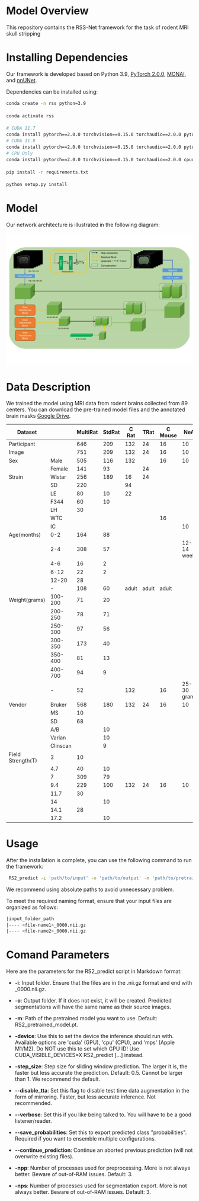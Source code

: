 # Model Overview

This repository contains the RSS-Net framework for the task of rodent MRI skull stripping

# Installing Dependencies

Our framework is developed based on Python 3.9, [PyTorch 2.0.0](https://pytorch.org/), [MONAI](https://monai.io/), and [nnUNet](https://github.com/MIC-DKFZ/nnUNet). 

Dependencies can be installed using:

``` bash
conda create -n rss python=3.9

conda activate rss

# CUDA 11.7
conda install pytorch==2.0.0 torchvision==0.15.0 torchaudio==2.0.0 pytorch-cuda=11.7 -c pytorch -c nvidia
# CUDA 11.8
conda install pytorch==2.0.0 torchvision==0.15.0 torchaudio==2.0.0 pytorch-cuda=11.8 -c pytorch -c nvidia
# CPU Only
conda install pytorch==2.0.0 torchvision==0.15.0 torchaudio==2.0.0 cpuonly -c pytorch

pip install -r requirements.txt

python setup.py install
```


# Model

Our network architecture is illustrated in the following diagram:

![Network Architecture](./assets/RSS.png)


# Data Description

We trained the model using MRI data from rodent brains collected from 89 centers. You can download the pre-trained model files and the annotated brain masks [Google Drive](https://drive.google.com/drive/folders/1cTlFFGL9iTUoZOT5Rgqi2ZAyqyPlXYd-).

| Dataset           |          | MultiRat | StdRat | C Rat | TRat  | C Mouse | NeAt        |
|-------------------|----------|----------|--------|-------|-------|---------|-------------|
| Participant       |          | 646      | 209    | 132   | 24    | 16      | 10          |
| Image             |          | 751      | 209    | 132   | 24    | 16      | 10          |
| Sex               | Male     | 505      | 116    | 132   |       | 16      | 10          |
|                   | Female   | 141      | 93     |       | 24    |         |             |
| Strain            | Wistar   | 256      | 189    | 16    | 24    |         |             |
|                   | SD       | 220      |        | 94    |       |         |             |
|                   | LE       | 80       | 10     | 22    |       |         |             |
|                   | F344     | 60       | 10     |       |       |         |             |
|                   | LH       | 30       |        |       |       |         |             |
|                   | WTC      |          |        |       |       | 16      |             |
|                   | IC       |          |        |       |       |         | 10          |
| Age(months)       | 0-2      | 164      | 88     |       |       |         |             |
|                   | 2-4      | 308      | 57     |       |       |         | 12-14 weeks |
|                   | 4-6      | 16       | 2      |       |       |         |             |
|                   | 6-12     | 22       | 2      |       |       |         |             |
|                   | 12-20    | 28       |        |       |       |         |             |
|                   | -        | 108      | 60     | adult | adult | adult   |             |
| Weight(grams)     | 100-200  | 71       | 20     |       |       |         |             |
|                   | 200-250  | 78       | 71     |       |       |         |             |
|                   | 250-300  | 97       | 56     |       |       |         |             |
|                   | 300-350  | 173      | 40     |       |       |         |             |
|                   | 350-400  | 81       | 13     |       |       |         |             |
|                   | 400-700  | 94       | 9      |       |       |         |             |
|                   | -        | 52       |        | 132   |       | 16      | 25-30 grams |
| Vendor            | Bruker   | 568      | 180    | 132   | 24    | 16      | 10          |
|                   | MS       | 10       |        |       |       |         |             |
|                   | SD       | 68       |        |       |       |         |             |
|                   | A/B      |          | 10     |       |       |         |             |
|                   | Varian   |          | 10     |       |       |         |             |
|                   | Clinscan |          | 9      |       |       |         |             |
| Field Strength(T) | 3        | 10       |        |       |       |         |             |
|                   | 4.7      | 40       | 10     |       |       |         |             |
|                   | 7        | 309      | 79     |       |       |         |             |
|                   | 9.4      | 229      | 100    | 132   | 24    | 16      | 10          |
|                   | 11.7     | 30       |        |       |       |         |             |
|                   | 14       |          | 10     |       |       |         |             |
|                   | 14.1     | 28       |        |       |       |         |             |
|                   | 17.2     |          | 10     |       |       |         |             |


# Usage

After the installation is complete, you can use the following command to run the framework:

```bash
 RS2_predict -i 'path/to/input' -o 'path/to/output' -m 'path/to/pretrained_model.pt'
```

We recommend using absolute paths to avoid unnecessary problem.

To meet the required naming format, ensure that your input files are organized as follows:
```bash
|input_folder_path
|---- <file-name1>_0000.nii.gz
|---- <file-name2>_0000.nii.gz
```

# Comand Parameters
Here are the parameters for the RS2_predict script in Markdown format:

- **-i**: Input folder. Ensure that the files are in the .nii.gz format and end with _0000.nii.gz.
  
- **-o**: Output folder. If it does not exist, it will be created. Predicted segmentations will have the same name as their source images.

- **-m**: Path of the pretrained model you want to use. Default: RS2_pretrained_model.pt.


- **-device**: Use this to set the device the inference should run with. Available options are 'cuda' (GPU), 'cpu' (CPU), and 'mps' (Apple M1/M2). Do NOT use this to set which GPU ID! Use CUDA_VISIBLE_DEVICES=X RS2_predict [...] instead.

- **-step_size**: Step size for sliding window prediction. The larger it is, the faster but less accurate the prediction. Default: 0.5. Cannot be larger than 1. We recommend the default.

- **--disable_tta**: Set this flag to disable test time data augmentation in the form of mirroring. Faster, but less accurate inference. Not recommended.

- **--verbose**: Set this if you like being talked to. You will have to be a good listener/reader.

- **--save_probabilities**: Set this to export predicted class "probabilities". Required if you want to ensemble multiple configurations.

- **--continue_prediction**: Continue an aborted previous prediction (will not overwrite existing files).

- **-npp**: Number of processes used for preprocessing. More is not always better. Beware of out-of-RAM issues. Default: 3.

- **-nps**: Number of processes used for segmentation export. More is not always better. Beware of out-of-RAM issues. Default: 3.

